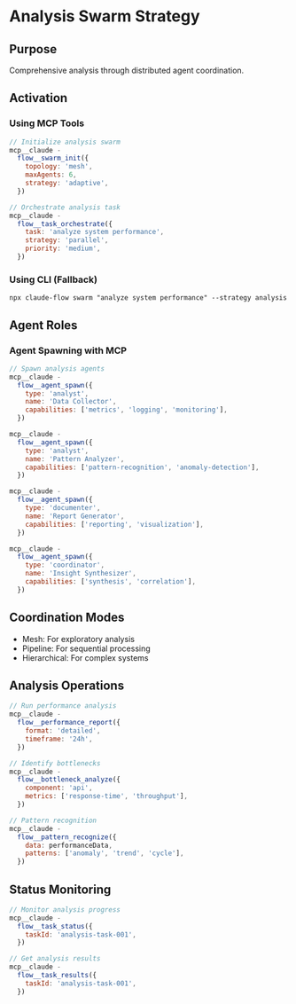 # Analysis Swarm Strategy

## Purpose

Comprehensive analysis through distributed agent coordination.

## Activation

### Using MCP Tools

```javascript
// Initialize analysis swarm
mcp__claude -
  flow__swarm_init({
    topology: 'mesh',
    maxAgents: 6,
    strategy: 'adaptive',
  })

// Orchestrate analysis task
mcp__claude -
  flow__task_orchestrate({
    task: 'analyze system performance',
    strategy: 'parallel',
    priority: 'medium',
  })
```

### Using CLI (Fallback)

`npx claude-flow swarm "analyze system performance" --strategy analysis`

## Agent Roles

### Agent Spawning with MCP

```javascript
// Spawn analysis agents
mcp__claude -
  flow__agent_spawn({
    type: 'analyst',
    name: 'Data Collector',
    capabilities: ['metrics', 'logging', 'monitoring'],
  })

mcp__claude -
  flow__agent_spawn({
    type: 'analyst',
    name: 'Pattern Analyzer',
    capabilities: ['pattern-recognition', 'anomaly-detection'],
  })

mcp__claude -
  flow__agent_spawn({
    type: 'documenter',
    name: 'Report Generator',
    capabilities: ['reporting', 'visualization'],
  })

mcp__claude -
  flow__agent_spawn({
    type: 'coordinator',
    name: 'Insight Synthesizer',
    capabilities: ['synthesis', 'correlation'],
  })
```

## Coordination Modes

- Mesh: For exploratory analysis
- Pipeline: For sequential processing
- Hierarchical: For complex systems

## Analysis Operations

```javascript
// Run performance analysis
mcp__claude -
  flow__performance_report({
    format: 'detailed',
    timeframe: '24h',
  })

// Identify bottlenecks
mcp__claude -
  flow__bottleneck_analyze({
    component: 'api',
    metrics: ['response-time', 'throughput'],
  })

// Pattern recognition
mcp__claude -
  flow__pattern_recognize({
    data: performanceData,
    patterns: ['anomaly', 'trend', 'cycle'],
  })
```

## Status Monitoring

```javascript
// Monitor analysis progress
mcp__claude -
  flow__task_status({
    taskId: 'analysis-task-001',
  })

// Get analysis results
mcp__claude -
  flow__task_results({
    taskId: 'analysis-task-001',
  })
```
